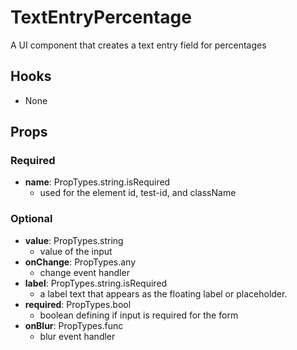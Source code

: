 # TextEntryPercentage

A UI component that creates a text entry field for percentages

## Hooks

-   None

## Props

### Required

-   **name**: PropTypes.string.isRequired
    -   used for the element id, test-id, and className

### Optional

-   **value**: PropTypes.string
    -   value of the input
-   **onChange**: PropTypes.any
    -   change event handler
-   **label**: PropTypes.string.isRequired
    -   a label text that appears as the floating label or placeholder.
-   **required**: PropTypes.bool
    -   boolean defining if input is required for the form
-   **onBlur**: PropTypes.func
    -   blur event handler
